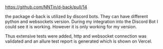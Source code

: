 https://github.com/NNTin/d-back/pull/14

the package d-back is utilized by discord bots. They can have different python and websockets version. During my integration into the Discord Bot I could see it is working. However it is only working for my version.

Thus extensive tests were added, http and websocket connection was validated and an allure test report is generated which is shown on Vercel.
